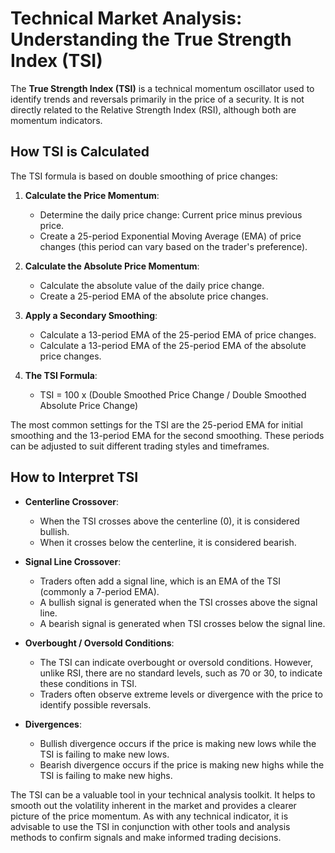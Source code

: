 # Technical Market Analysis: Understanding the True Strength Index (TSI)

The **True Strength Index (TSI)** is a technical momentum oscillator used to identify trends and reversals primarily in the price of a security. It is not directly related to the Relative Strength Index (RSI), although both are momentum indicators.

## How TSI is Calculated

The TSI formula is based on double smoothing of price changes:

1. **Calculate the Price Momentum**:
   - Determine the daily price change: Current price minus previous price.
   - Create a 25-period Exponential Moving Average (EMA) of price changes (this period can vary based on the trader's preference).

2. **Calculate the Absolute Price Momentum**:
   - Calculate the absolute value of the daily price change.
   - Create a 25-period EMA of the absolute price changes.

3. **Apply a Secondary Smoothing**:
   - Calculate a 13-period EMA of the 25-period EMA of price changes.
   - Calculate a 13-period EMA of the 25-period EMA of the absolute price changes.

4. **The TSI Formula**:
   - TSI = 100 x (Double Smoothed Price Change / Double Smoothed Absolute Price Change)

The most common settings for the TSI are the 25-period EMA for initial smoothing and the 13-period EMA for the second smoothing. These periods can be adjusted to suit different trading styles and timeframes.

## How to Interpret TSI

- **Centerline Crossover**:
  - When the TSI crosses above the centerline (0), it is considered bullish.
  - When it crosses below the centerline, it is considered bearish.

- **Signal Line Crossover**:
  - Traders often add a signal line, which is an EMA of the TSI (commonly a 7-period EMA).
  - A bullish signal is generated when the TSI crosses above the signal line.
  - A bearish signal is generated when TSI crosses below the signal line.

- **Overbought / Oversold Conditions**:
  - The TSI can indicate overbought or oversold conditions. However, unlike RSI, there are no standard levels, such as 70 or 30, to indicate these conditions in TSI.
  - Traders often observe extreme levels or divergence with the price to identify possible reversals.

- **Divergences**:
  - Bullish divergence occurs if the price is making new lows while the TSI is failing to make new lows.
  - Bearish divergence occurs if the price is making new highs while the TSI is failing to make new highs.

The TSI can be a valuable tool in your technical analysis toolkit. It helps to smooth out the volatility inherent in the market and provides a clearer picture of the price momentum. As with any technical indicator, it is advisable to use the TSI in conjunction with other tools and analysis methods to confirm signals and make informed trading decisions.

